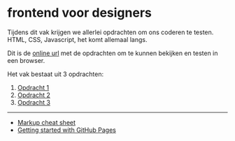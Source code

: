 # frontend voor designers

Tijdens dit vak krijgen we allerlei opdrachten om ons coderen te testen. HTML, CSS, Javascript, het komt allemaal langs.

Dit is de [online url](https://martijnbollen.github.io/Frontend) met de opdrachten om te kunnen bekijken en testen in een browser.

Het vak bestaat uit 3 opdrachten:

1. [Opdracht 1](https://martijnbollen.github.io/Frontend/opdracht1/)
2. [Opdracht 2](opdracht2/)
3. [Opdracht 3](opdracht3/)


---
- [Markup cheat sheet](https://github.com/adam-p/markdown-here/wiki/Markdown-Cheatsheet)
- [Getting started with GitHub Pages](https://guides.github.com/features/pages/)
